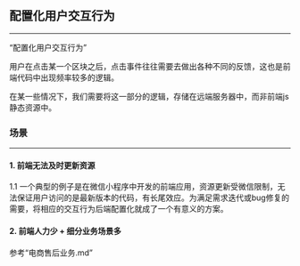 ## 配置化用户交互行为
---

“配置化用户交互行为” 

用户在点击某一个区块之后，点击事件往往需要去做出各种不同的反馈，这也是前端代码中出现频率较多的逻辑。

在某一些情况下，我们需要将这一部分的逻辑，存储在远端服务器中，而非前端js静态资源中。

### 场景
---

#### 1. 前端无法及时更新资源
1.1 一个典型的例子是在微信小程序中开发的前端应用，资源更新受微信限制，无法保证用户访问的是最新版本的代码，有长尾效应。为满足需求迭代或bug修复的需要，将相应的交互行为后端配置化就成了一个有意义的方案。

#### 2. 前端人力少 + 细分业务场景多
参考“电商售后业务.md”